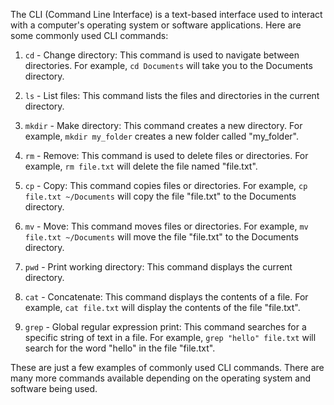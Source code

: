 The CLI (Command Line Interface) is a text-based interface used to interact with a computer's operating system or software applications. Here are some commonly used CLI commands:

1. `cd` - Change directory: This command is used to navigate between directories. For example, `cd Documents` will take you to the Documents directory.

2. `ls` - List files: This command lists the files and directories in the current directory.

3. `mkdir` - Make directory: This command creates a new directory. For example, `mkdir my_folder` creates a new folder called "my_folder".

4. `rm` - Remove: This command is used to delete files or directories. For example, `rm file.txt` will delete the file named "file.txt".

5. `cp` - Copy: This command copies files or directories. For example, `cp file.txt ~/Documents` will copy the file "file.txt" to the Documents directory.

6. `mv` - Move: This command moves files or directories. For example, `mv file.txt ~/Documents` will move the file "file.txt" to the Documents directory.

7. `pwd` - Print working directory: This command displays the current directory.

8. `cat` - Concatenate: This command displays the contents of a file. For example, `cat file.txt` will display the contents of the file "file.txt".

9. `grep` - Global regular expression print: This command searches for a specific string of text in a file. For example, `grep "hello" file.txt` will search for the word "hello" in the file "file.txt".

These are just a few examples of commonly used CLI commands. There are many more commands available depending on the operating system and software being used.
